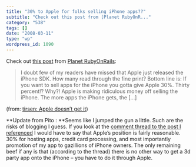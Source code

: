 ```yaml
---
title: "30% to Apple for folks selling iPhone apps??"
subtitle: "Check out this post from [Planet RubyOnR..."
category: "538"
tags: []
date: "2008-03-11"
type: "wp"
wordpress_id: 1090
---
```

Check out [this post](http://feeds.feedburner.com/%7Er/jutopia/%7E3/247128668/) from [Planet RubyOnRails](http://www.planetrubyonrails.org/):
> I doubt few of my readers have missed that Apple just released the iPhone SDK. How many read through the fine print? Bottom line is: If you want to sell apps for the iPhone you gotta give Apple 30%. Thirty percent!? Why?! Apple is making ridiculous money off selling the iPhone. The more apps the iPhone gets, the […]

(from: [tirsen: Apple doesn’t get it](http://feeds.feedburner.com/%7Er/jutopia/%7E3/247128668/))

**Update from Pito : **Seems like I jumped the gun a little. Such are the risks of blogging I guess. If you look at the [comment thread to the post I referenced](http://jutopia.tirsen.com/2008/03/07/apple-doesnt-get-it/) I would have to say that Apple’s position is fairly reasonable. 30% for hosting apps, credit card processing, and most importantly promotion of my app to gazillions of iPhone owners. The only remaining beef if any is that (according to the thread) there is no other way to get a 3d party app onto the iPhone – you have to do it through Apple.